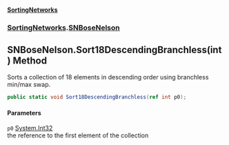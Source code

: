 #### [SortingNetworks](index.md 'index')
### [SortingNetworks](SortingNetworks.md 'SortingNetworks').[SNBoseNelson](SortingNetworks_SNBoseNelson.md 'SortingNetworks.SNBoseNelson')
## SNBoseNelson.Sort18DescendingBranchless(int) Method
Sorts a collection of 18 elements in descending order using branchless min/max swap.  
```csharp
public static void Sort18DescendingBranchless(ref int p0);
```
#### Parameters
<a name='SortingNetworks_SNBoseNelson_Sort18DescendingBranchless(int)_p0'></a>
`p0` [System.Int32](https://docs.microsoft.com/en-us/dotnet/api/System.Int32 'System.Int32')  
the reference to the first element of the collection
  
